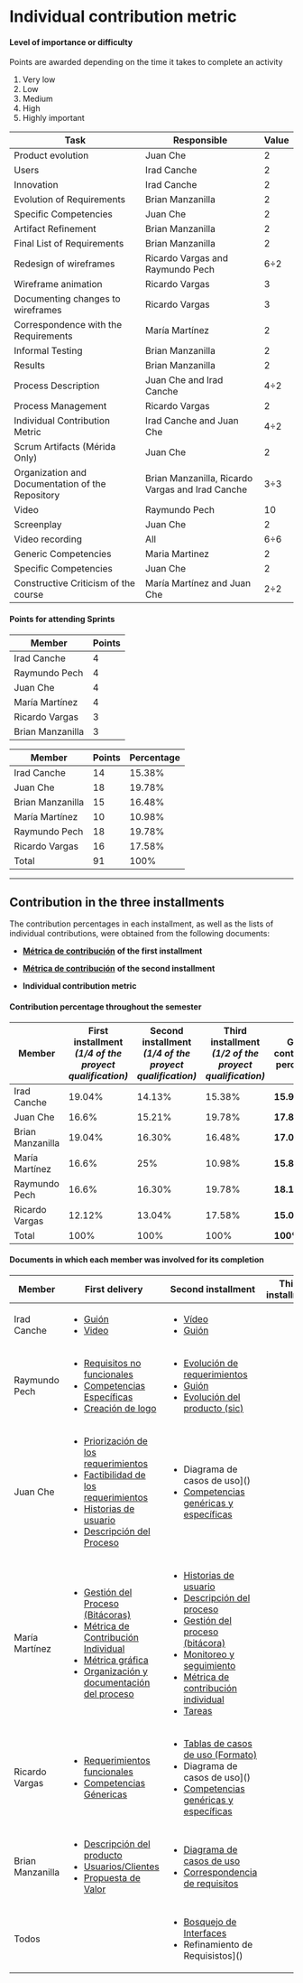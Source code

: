 # Individual contribution metric

#### Level of importance or difficulty 
Points are awarded depending on the time it takes to complete an activity

1. Very low
2. Low
3. Medium
4. High
5. Highly important

| Task | Responsible | Value|
| -------- | -------- | -------- |
| Product evolution | Juan Che | 2 |
| Users | Irad Canche | 2 |
| Innovation| Irad Canche | 2|
| Evolution of Requirements | Brian Manzanilla | 2 |
| Specific Competencies | Juan Che | 2 |
| Artifact Refinement | Brian Manzanilla | 2 |
| Final List of Requirements | Brian Manzanilla | 2|
| Redesign of wireframes | Ricardo Vargas and Raymundo Pech | 6÷2 |
| Wireframe animation | Ricardo Vargas| 3|
| Documenting changes to wireframes | Ricardo Vargas| 3|
| Correspondence with the Requirements | María Martínez| 2|
| Informal Testing | Brian Manzanilla | 2 |
| Results | Brian Manzanilla | 2 |
| Process Description | Juan Che and Irad Canche | 4÷2 |
| Process Management | Ricardo Vargas | 2 |
| Individual Contribution Metric | Irad Canche and Juan Che| 4÷2 |
| Scrum Artifacts (Mérida Only) | Juan Che| 2 |
| Organization and Documentation of the Repository | Brian Manzanilla, Ricardo Vargas and Irad Canche | 3÷3 |
| Video | Raymundo Pech | 10 |
| Screenplay | Juan Che | 2 |
| Video recording | All | 6÷6 |
| Generic Competencies| Maria Martinez | 2 |
| Specific Competencies | Juan Che | 2 |
| Constructive Criticism of the course | María Martínez and Juan Che | 2÷2 |

#### Points for attending Sprints

| Member| Points|
| -------- | -------- |
| Irad Canche| 4|
| Raymundo Pech|4|
| Juan Che |4|
| María Martínez|4|
| Ricardo Vargas|3|
| Brian Manzanilla|3|


| Member | Points | Percentage |
| -------- | -------- | -------- |
| Irad Canche | 14 | 15.38% |
| Juan Che| 18 | 19.78% |
| Brian Manzanilla | 15| 16.48% |
| María Martínez | 10 | 10.98% |
| Raymundo Pech | 18 | 19.78% |
| Ricardo Vargas | 16 | 17.58% |
| Total | 91 | 100% |

---

## Contribution in the three installments

The contribution percentages in each installment, as well as the lists of individual contributions, were obtained from the following documents:

- [**Métrica de contribución**](https://github.com/RichVR2321/FIS-PROYECTO-2023/blob/Primera_entrega/Metrica%20de%20contribucion.md) **of the first installment**

- [**Métrica de contribución**](https://github.com/RichVR2321/FIS-PROYECTO-2023/blob/Segunda_entrega/M%C3%A9tirca%20de%20contribuci%C3%B3n.md) **of the second installment**
  
- **Individual contribution metric**
  
#### Contribution percentage throughout the semester

| Member | First installment ***(1/4 of the proyect qualification)*** | Second installment ***(1/4 of the proyect qualification)*** | Third installment ***(1/2 of the proyect qualification)*** | Global contribution percentage |
| -------- | -------- | -------- | -------- | -------- |
| Irad Canche | 19.04% | 14.13% |15.38% | **15.99%** |
| Juan Che| 16.6% | 15.21% | 19.78% | **17.84%** |
| Brian Manzanilla | 19.04% | 16.30% | 16.48% | **17.08%**|
| María Martínez | 16.6% | 	25% | 10.98% | **15.89%**|
| Raymundo Pech | 16.6% | 16.30% | 19.78% | **18.12%**|
| Ricardo Vargas | 12.12% |	13.04% | 17.58% | **15.08%**|
| Total | 100% | 100% | 100% | **100%** |


#### Documents in which each member was involved for its completion

| Member| First delivery | Second installment | Third installment |
| -------- | -------- | ---------- | --------- |
| Irad Canche| <ul><li>[Guión](https://github.com/RichVR2321/FIS-PROYECTO-2023/blob/Primera_entrega/Guion.md) </li><li>[Video](https://youtu.be/9BP_V6_Uew0?si=91tgTDAAdJF_H7S9) | <ul><li>[Vídeo](https://drive.google.com/file/d/15Nc5S-BmSDFM_MLWGzM2XRGuGlbPvd4d/view?usp=drivesdk) </li><li>[Guión](https://github.com/RichVR2321/FIS-PROYECTO-2023/blob/Segunda_entrega/Guion.md) |
| Raymundo Pech| <ul><li>[Requisitos no funcionales](https://github.com/RichVR2321/FIS-PROYECTO-2023/blob/Primera_entrega/Requerimientos%20no%20funcionales.md) </li><li>[Competencias Específicas](https://github.com/RichVR2321/FIS-PROYECTO-2023/blob/Primera_entrega/Competencias%20espec%C3%ADficas.md) </li><li>[Creación de logo](https://github.com/RichVR2321/FIS-PROYECTO-2023/blob/Primera_entrega/Logo.md) | <ul><li>[Evolución de requerimientos](https://github.com/RichVR2321/FIS-PROYECTO-2023/blob/Segunda_entrega/Evolucion%20de%20requerimientos.md) </li><li>[Guión](https://github.com/RichVR2321/FIS-PROYECTO-2023/blob/Segunda_entrega/Guion.md) </li><li>[Evolución del producto (sic)](https://github.com/RichVR2321/FIS-PROYECTO-2023/blob/Segunda_entrega/Evoluci%C3%B3n%20de%20proyecto.md) |
| Juan Che | <ul><li>[Priorización de los requerimientos](https://github.com/RichVR2321/FIS-PROYECTO-2023/blob/Primera_entrega/Priorizaci%C3%B3n%20de%20requerimientos.md) </li><li>[Factibilidad de los requerimientos](https://github.com/RichVR2321/FIS-PROYECTO-2023/blob/Primera_entrega/Factibilidad.md) </li><li>[Historias de usuario](https://github.com/RichVR2321/FIS-PROYECTO-2023/blob/Primera_entrega/Historias%20de%20usuario.md) </li><li>[Descripción del Proceso](https://github.com/RichVR2321/FIS-PROYECTO-2023/blob/Primera_entrega/Descripci%C3%B3n%20de%20proceso.md) | <ul><li>Diagrama de casos de uso]() </li><li>[Competencias genéricas y específicas](https://github.com/RichVR2321/FIS-PROYECTO-2023/blob/Segunda_entrega/Competencias%20gen%C3%A9ricas.md) |
| María Martínez| <ul><li>[Gestión del Proceso (Bitácoras)](https://github.com/RichVR2321/FIS-PROYECTO-2023/blob/Primera_entrega/Gesti%C3%B3n%20de%20proceso.md) </li><li>[Métrica de Contribución Individual](https://github.com/RichVR2321/FIS-PROYECTO-2023/blob/Primera_entrega/Metrica%20de%20contribucion.md) </li><li>[Métrica gráfica](https://github.com/RichVR2321/FIS-PROYECTO-2023/blob/Primera_entrega/M%C3%A9trica%20de%20contribuci%C3%B3n.md) </li><li>[Organización y documentación del proceso]() | <ul><li>[Historias de usuario](https://github.com/RichVR2321/FIS-PROYECTO-2023/blob/Segunda_entrega/Historias%20de%20usuario.md) </li><li>[Descripción del proceso](https://github.com/RichVR2321/FIS-PROYECTO-2023/blob/Segunda_entrega/Descripci%C3%B3n%20del%20proceso.md) </li><li>[Gestión del proceso (bitácora)](https://github.com/RichVR2321/FIS-PROYECTO-2023/blob/Segunda_entrega/Gesti%C3%B3n%20de%20proceso.md) </li><li>[Monitoreo y seguimiento](https://github.com/RichVR2321/FIS-PROYECTO-2023/blob/Segunda_entrega/Monitoreo%20y%20seguimiento.md) </li><li>[Métrica de contribución individual](https://github.com/RichVR2321/FIS-PROYECTO-2023/blob/Segunda_entrega/M%C3%A9tirca%20de%20contribuci%C3%B3n.md) </li><li>[Tareas](https://github.com/RichVR2321/FIS-PROYECTO-2023/blob/Segunda_entrega/Tareas.md) |
| Ricardo Vargas | <ul><li>[Requerimientos funcionales](https://github.com/RichVR2321/FIS-PROYECTO-2023/blob/Primera_entrega/Requisitos%20funcionales.md) </li><li>[Competencias Génericas](https://github.com/RichVR2321/FIS-PROYECTO-2023/blob/Primera_entrega/Competencias%20gen%C3%A9ricas.md) | <ul><li>[Tablas de casos de uso (Formato)](https://github.com/RichVR2321/FIS-PROYECTO-2023/blob/Segunda_entrega/Tablas%20de%20casos%20de%20uso.md) </li><li>Diagrama de casos de uso]() </li><li>[Competencias genéricas y específicas](https://github.com/RichVR2321/FIS-PROYECTO-2023/blob/Segunda_entrega/Competencias%20gen%C3%A9ricas.md) |
| Brian Manzanilla| <ul><li>[Descripción del producto](https://github.com/RichVR2321/FIS-PROYECTO-2023/blob/Primera_entrega/Decripci%C3%B3n%20de%20producto.md) </li><li>[Usuarios/Clientes](https://github.com/RichVR2321/FIS-PROYECTO-2023/blob/Primera_entrega/Usuarios.md) </li><li>[Propuesta de Valor](https://github.com/RichVR2321/FIS-PROYECTO-2023/blob/Primera_entrega/Propuesta%20de%20valor.md) | <ul><li>[Diagrama de casos de uso]() </li><li>[Correspondencia de requisitos](https://github.com/RichVR2321/FIS-PROYECTO-2023/blob/Segunda_entrega/Correspondencia%20de%20requisitos.md) |
| Todos | | <ul><li>[Bosquejo de Interfaces](https://github.com/RichVR2321/FIS-PROYECTO-2023/blob/Segunda_entrega/Bosquejo%20de%20interfaces.md) </li><li>Refinamiento de Requisistos]() | 
